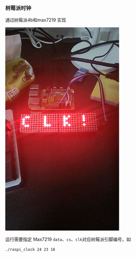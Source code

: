 ### 树莓派时钟


通过树莓派4b和max7219 实现

![clock](clock.gif)

运行需要指定 Max7219 `data`、`cs`、`clk`对应树莓派引脚编号，如

```shell
./raspi_clock 24 23 18
```